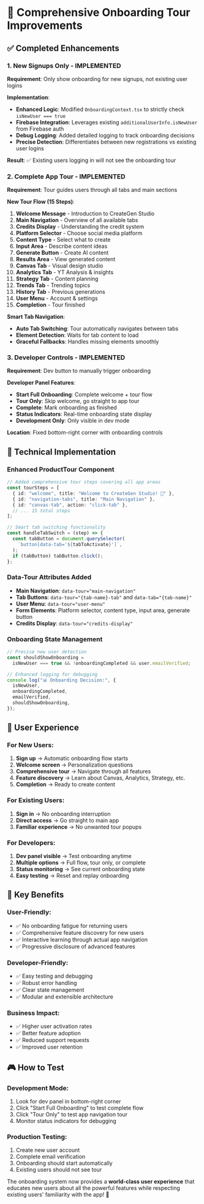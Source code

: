 # 🎉 Comprehensive Onboarding Tour Improvements

## ✅ **Completed Enhancements**

### **1. New Signups Only - IMPLEMENTED**

**Requirement**: Only show onboarding for new signups, not existing user logins

**Implementation**:

- **Enhanced Logic**: Modified `OnboardingContext.tsx` to strictly check `isNewUser === true`
- **Firebase Integration**: Leverages existing `additionalUserInfo.isNewUser` from Firebase auth
- **Debug Logging**: Added detailed logging to track onboarding decisions
- **Precise Detection**: Differentiates between new registrations vs existing user logins

**Result**: ✅ Existing users logging in will not see the onboarding tour

### **2. Complete App Tour - IMPLEMENTED**

**Requirement**: Tour guides users through all tabs and main sections

**New Tour Flow (15 Steps)**:

1. **Welcome Message** - Introduction to CreateGen Studio
2. **Main Navigation** - Overview of all available tabs
3. **Credits Display** - Understanding the credit system
4. **Platform Selector** - Choose social media platform
5. **Content Type** - Select what to create
6. **Input Area** - Describe content ideas
7. **Generate Button** - Create AI content
8. **Results Area** - View generated content
9. **Canvas Tab** - Visual design studio
10. **Analytics Tab** - YT Analysis & insights
11. **Strategy Tab** - Content planning
12. **Trends Tab** - Trending topics
13. **History Tab** - Previous generations
14. **User Menu** - Account & settings
15. **Completion** - Tour finished

**Smart Tab Navigation**:

- **Auto Tab Switching**: Tour automatically navigates between tabs
- **Element Detection**: Waits for tab content to load
- **Graceful Fallbacks**: Handles missing elements smoothly

### **3. Developer Controls - IMPLEMENTED**

**Requirement**: Dev button to manually trigger onboarding

**Developer Panel Features**:

- **Start Full Onboarding**: Complete welcome + tour flow
- **Tour Only**: Skip welcome, go straight to app tour
- **Complete**: Mark onboarding as finished
- **Status Indicators**: Real-time onboarding state display
- **Development Only**: Only visible in dev mode

**Location**: Fixed bottom-right corner with onboarding controls

## 🔧 **Technical Implementation**

### **Enhanced ProductTour Component**

```typescript
// Added comprehensive tour steps covering all app areas
const tourSteps = [
  { id: "welcome", title: "Welcome to CreateGen Studio! 🎉" },
  { id: "navigation-tabs", title: "Main Navigation" },
  { id: "canvas-tab", action: "click-tab" },
  // ... 15 total steps
];

// Smart tab switching functionality
const handleTabSwitch = (step) => {
  const tabButton = document.querySelector(
    `button[data-tab='${tabToActivate}']`,
  );
  if (tabButton) tabButton.click();
};
```

### **Data-Tour Attributes Added**

- **Main Navigation**: `data-tour="main-navigation"`
- **Tab Buttons**: `data-tour="{tab-name}-tab"` and `data-tab="{tab-name}"`
- **User Menu**: `data-tour="user-menu"`
- **Form Elements**: Platform selector, content type, input area, generate button
- **Credits Display**: `data-tour="credits-display"`

### **Onboarding State Management**

```typescript
// Precise new user detection
const shouldShowOnboarding =
  isNewUser === true && !onboardingCompleted && user.emailVerified;

// Enhanced logging for debugging
console.log("📊 Onboarding Decision:", {
  isNewUser,
  onboardingCompleted,
  emailVerified,
  shouldShowOnboarding,
});
```

## 🎯 **User Experience**

### **For New Users**:

1. **Sign up** → Automatic onboarding flow starts
2. **Welcome screen** → Personalization questions
3. **Comprehensive tour** → Navigate through all features
4. **Feature discovery** → Learn about Canvas, Analytics, Strategy, etc.
5. **Completion** → Ready to create content

### **For Existing Users**:

1. **Sign in** → No onboarding interruption
2. **Direct access** → Go straight to main app
3. **Familiar experience** → No unwanted tour popups

### **For Developers**:

1. **Dev panel visible** → Test onboarding anytime
2. **Multiple options** → Full flow, tour only, or complete
3. **Status monitoring** → See current onboarding state
4. **Easy testing** → Reset and replay onboarding

## 🚀 **Key Benefits**

### **User-Friendly**:

- ✅ No onboarding fatigue for returning users
- ✅ Comprehensive feature discovery for new users
- ✅ Interactive learning through actual app navigation
- ✅ Progressive disclosure of advanced features

### **Developer-Friendly**:

- ✅ Easy testing and debugging
- ✅ Robust error handling
- ✅ Clear state management
- ✅ Modular and extensible architecture

### **Business Impact**:

- ✅ Higher user activation rates
- ✅ Better feature adoption
- ✅ Reduced support requests
- ✅ Improved user retention

## 🎮 **How to Test**

### **Development Mode**:

1. Look for dev panel in bottom-right corner
2. Click "Start Full Onboarding" to test complete flow
3. Click "Tour Only" to test app navigation tour
4. Monitor status indicators for debugging

### **Production Testing**:

1. Create new user account
2. Complete email verification
3. Onboarding should start automatically
4. Existing users should not see tour

The onboarding system now provides a **world-class user experience** that educates new users about all the powerful features while respecting existing users' familiarity with the app! 🌟

